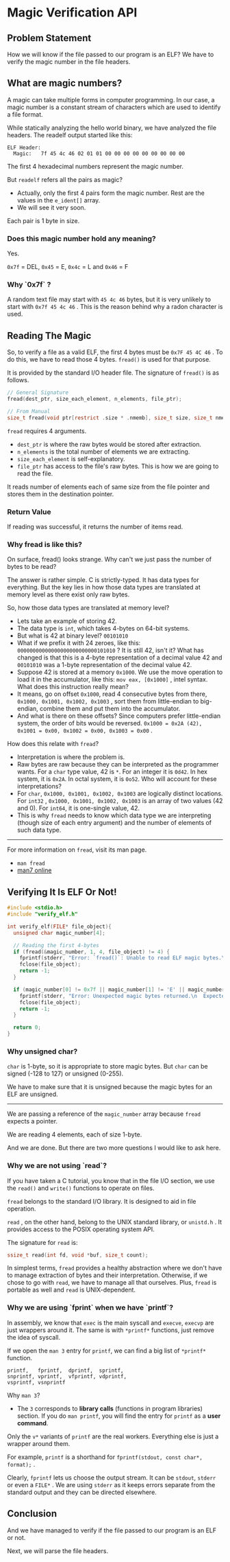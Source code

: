 # Magic Verification API

## Problem Statement

How we will know if the file passed to our program is an ELF? We have to verify the magic number in the file headers.

## What are magic numbers?

A magic can take multiple forms in computer programming. In our case, a magic number is a constant stream of characters which are used to identify a file format.

While statically analyzing the hello world binary, we have analyzed the file headers. The readelf output started like this:

```
ELF Header:
  Magic:   7f 45 4c 46 02 01 01 00 00 00 00 00 00 00 00 00
```

The first 4 hexadecimal numbers represent the magic number.

But `readelf` refers all the pairs as magic?

* Actually, only the first 4 pairs form the magic number. Rest are the values in the `e_ident[]` array.
* We will see it very soon.

Each pair is 1 byte in size.

### Does this magic number hold any meaning?

Yes.

`0x7f` = DEL, `0x45` = E, `0x4c` = L and `0x46` = F

### Why \`0x7f\` ?

A random text file may start with `45 4c 46` bytes, but it is very unlikely to start with `0x7f 45 4c 46` . This is the reason behind why a radon character is used.

## Reading The Magic

So, to verify a file as a valid ELF, the first 4 bytes must be `0x7F 45 4C 46` . To do this, we have to read those 4 bytes. `fread()` is used for that purpose.

It is provided by the standard I/O header file. The signature of `fread()` is as follows.

```c
// General Signature
fread(dest_ptr, size_each_element, n_elements, file_ptr);

// From Manual
size_t fread(void ptr[restrict .size * .nmemb], size_t size, size_t nmemb, FILE *restrict stream);
```

`fread` requires 4 arguments.

* `dest_ptr` is where the raw bytes would be stored after extraction.
* `n_elements` is the total number of elements we are extracting.
* `size_each_element` is self-explanatory.
* `file_ptr` has access to the file's raw bytes. This is how we are going to read the file.

It reads number of elements each of same size from the file pointer and stores them in the destination pointer.

### Return Value

If reading was successful, it returns the number of items read.

### Why fread is like this?

On surface, fread() looks strange. Why can't we just pass the number of bytes to be read?

The answer is rather simple. C is strictly-typed. It has data types for everything. But the key lies in how those data types are translated at memory level as there exist only raw bytes.

So, how those data types are translated at memory level?

* Lets take an example of storing 42.&#x20;
* The data type is `int`, which takes 4-bytes on 64-bit systems.
* But what is 42 at binary level? `00101010`&#x20;
* What if we prefix it with 24 zeroes, like this: `00000000000000000000000000101010` ? It is still 42, isn't it? What has changed is that this is a 4-byte representation of a decimal value 42 and `00101010` was a 1-byte representation of the decimal value 42.
* Suppose 42 is stored at a memory `0x1000`. We use the move operation to load it in the accumulator, like this: `mov eax, [0x1000]` , intel syntax. What does this instruction really mean?
* It means, go on offset `0x1000`, read 4 consecutive bytes from there, `0x1000, 0x1001, 0x1002, 0x1003` , sort them from little-endian to big-endian, combine them and put them into the accumulator.
* And what is there on these offsets? Since computers prefer little-endian system, the order of bits would be reversed. `0x1000 = 0x2A (42), 0x1001 = 0x00, 0x1002 = 0x00, 0x1003 = 0x00` .

How does this relate with `fread`?

* Interpretation is where the problem is.
* Raw bytes are raw because they can be interpreted as the programmer wants. For a `char` type value, 42 is `*`. For an integer it is `0d42`. In hex system, it is `0x2A`. In octal system, it is `0o52`. Who will account for these interpretations?
* For `char`, `0x1000, 0x1001, 0x1002, 0x1003` are logically distinct locations. For `int32` , `0x1000, 0x1001, 0x1002, 0x1003` is an array of two values (42 and 0). For `int64`, it is one-single value, 42.
* This is why `fread` needs to know which data type we are interpreting (though size of each entry argument) and the number of elements of such data type.

***

For more information on `fread`, visit its man page.

* `man fread`&#x20;
* [man7 online](https://man7.org/linux/man-pages/man3/fread.3.html)

## Verifying It Is ELF Or Not!

```c
#include <stdio.h>
#include "verify_elf.h"

int verify_elf(FILE* file_object){
  unsigned char magic_number[4];

  // Reading the first 4-bytes
  if (fread(&magic_number, 1, 4, file_object) != 4) {
    fprintf(stderr, "Error: `fread()`: Unable to read ELF magic bytes.\n");
    fclose(file_object);
    return -1;
  }

  if (magic_number[0] != 0x7f || magic_number[1] != 'E' || magic_number[2] != 'L' || magic_number[3] != 'F'){
    fprintf(stderr, "Error: Unexpected magic bytes returned.\n  Expected: `0x7F, E, L, F`\n  Found: %c, %c, %c, %c\n", magic_number[0], magic_number[1], magic_number[2], magic_number[3]);
    fclose(file_object);
    return -1;
  }

  return 0;
}
```

### Why unsigned char?

`char` is 1-byte, so it is appropriate to store magic bytes. But `char` can be signed (-128 to 127) or unsigned (0-255).&#x20;

We have to make sure that it is unsigned because the magic bytes for an ELF are unsigned.

***

We are passing a reference of the `magic_number` array because `fread` expects a pointer.

We are reading 4 elements, each of size 1-byte.

And we are done. But there are two more questions I would like to ask here.

### Why we are not using \`read\`?

If you have taken a C tutorial, you know that in the file I/O section, we use the `read()` and `write()` functions to operate on files.

`fread` belongs to the standard I/O library. It is designed to aid in file operation.

`read` , on the other hand, belong to the UNIX standard library, or `unistd.h` . It provides access to the POSIX operating system API.

The signature for `read` is:

```c
ssize_t read(int fd, void *buf, size_t count);
```

In simplest terms, `fread` provides a healthy abstraction where we don't have to manage extraction of bytes and their interpretation. Otherwise, if we chose to go with `read`, we have to manage all that ourselves. Plus, `fread` is portable as well and `read` is UNIX-dependent.&#x20;

### Why we are using \`fprint\` when we have \`printf\`?

In assembly, we know that `exec` is the main syscall and `execve`, `execvp` are just wrappers around it. The same is with `*printf*` functions, just remove the idea of syscall.

If we open the `man 3` entry for `printf`, we can find a big list of `*printf*` function.

```
printf,   fprintf,  dprintf,  sprintf, 
snprintf, vprintf,  vfprintf, vdprintf, 
vsprintf, vsnprintf
```

Why `man 3`?

* The `3` corresponds to **library calls** (functions in program libraries) section. If you do `man printf`, you will find the entry for `printf` as a **user command**.

Only the `v*` variants of `printf` are the real workers. Everything else is just a wrapper around them.

For example, `printf` is a shorthand for `fprintf(stdout, const char*, format);` .&#x20;

Clearly, `fprintf` lets us choose the output stream. It can be `stdout`, `stderr` or even a `FILE*` . We are using `stderr` as it keeps errors separate from the standard output and they can be directed elsewhere.

## Conclusion

And we have managed to verify if the file passed to our program is an ELF or not.

Next, we will parse the file headers.
